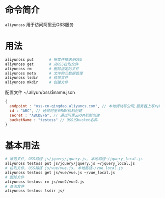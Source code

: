 命令简介
======= 

`aliyunoss` 用于访问阿里云OSS服务
    

用法
=======

```bash
aliyunoss put       # 把文件推送到OSS
aliyunoss get       # 从OSS拉取文件
aliyunoss rm        # 删除指定的文件
aliyunoss meta      # 文件的元数据管理
aliyunoss lsdir     # 枚举文件
aliyunoss mkdir     # 创建文件
```

配置文件  ~/.aliyun/oss/$name.json

```js
{
  endpoint : "oss-cn-qingdao.aliyuncs.com", // 本地调试写公网,服务器上写内存
  id : "ABC", // 通过阿里云RAM机制创建 
  secret : "ABCDEFG", // 通过阿里云RAM机制创建 
  bucketName : "testoss" // OSS的bucket名称
}
```

基本用法
========

```bash
# 推送文件, OSS路径 js/jquery/jquery.js, 本地路径~/jquery_local.js
aliyunoss testoss put js/jquery/jquery.js ~/jquery_local.js
# 拉取文件, OSS路径 js/vue/vue.js, 本地路径~/vue_local.js
aliyunoss testoss get js/vue/vue.js ~/vue_local.js
# 删除文件
aliyunoss testoss rm js/vue2/vue2.js
# 查询文件
aliyunoss testoss lsdir js/
```
